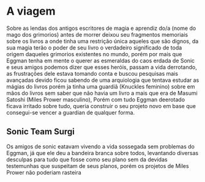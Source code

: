 # A viagem
Sobre as lendas dos antigos escritores de magia e aprendiz do/a (nome do mago dos grimorios) antes de morrer deixou seu fragmentos memoriais sobre os livros a onde tinha uma restrição única aqueles que são dignos, da sua magia terão o poder de seu livro o verdadeiro significado de toda origem daqueles grimorios existentes no mundo, porém por mais que Eggman tenha em mente o querer as esmeraldas do caos erdada de Sonic e seus amigos podemos dizer que esses heróis, passam a vida derrotando, as frustrações dele estava tomando conta e buscou pesquisas mais avançadas devido ficou sabendo de uma arquiologia que tentava estudar as mágias do livros porém ja tinha uma guardiã (Knuckles feminino) sobre em mãos do livros sem saber que não havia um livro a mais que era de Masumi Satoshi (Miles Prower masculino), Porém com tudo Eggman deerotado ficava irritado sobre tudo, queria construir o seu projeto novo em base que consegui-se vencer a guardian de qualquer forma.

## Sonic Team Surgi
Os amigos de sonic eatavam vivendo a vida sossegada sem problemas do Eggman, já que ele deu a bandeira branca sobre todos, levantando diversas desculpas para tudo que fosse como seu plano sem da devidas testemunhas que suspeitam de seus planos, porém os projetos de Miles Prower não poderiam rasteira
<!--stackedit_data:
eyJoaXN0b3J5IjpbMjA2ODkxNjYyMCwtMTE1Mzk3MjU2NiwxNj
U4NDA2NDI5LC0xOTY0NTE4NjY1LC0xNjYzOTA2OTQ1LC04MjQ3
NjQwNzUsMTcyNTM2NTg3MSwxMDE5NDgwMzA1LDE2MzI2ODU1OD
IsLTIwODg3NDY2MTJdfQ==
-->
